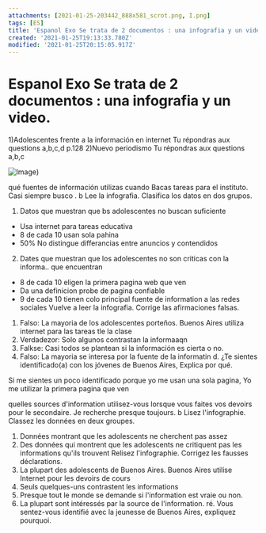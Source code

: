 ```yaml
---
attachments: [2021-01-25-203442_888x581_scrot.png, I.png]
tags: [ES]
title: 'Espanol Exo Se trata de 2 documentos : una infografia y un video.'
created: '2021-01-25T19:13:33.780Z'
modified: '2021-01-25T20:15:05.917Z'
---
```


# Espanol Exo Se trata de 2 documentos : una infografia y un video.
1)Adolescentes frente a la información en internet Tu répondras aux questions a,b,c,d p.128
2)Nuevo periodismo Tu répondras aux questions a,b,c

![Image](@attachment/I.png))

qué fuentes de información utilizas cuando Bacas tareas para el instituto. 
Casi siempre busco . b
Lee la infografia. Clasifica los datos en dos grupos. 
  1. Datos que muestran que bs adolescentes no buscan suficiente 
  - Usa internet para tareas educativa
  - 8 de cada 10 usan sola pahina
  - 50% No distingue differancias entre anuncios y contendidos
  2. Dates que muestran que los adolescentes no son criticas con la informa.. que encuentran 
  - 8 de cada 10 eligen la primera pagina web que ven
  - Da una definicion probe de pagina confiable
  - 9 de cada 10 tienen colo principal fuente de information a las redes sociales
Vuelve a leer la infografia. 
Corrige las afirmaciones falsas. 
  1. Falso: La mayoria de los adolescentes porteños. Buenos Aires utiliza internet para las tareas tle la clase 
  2. Verdadezor: Solo algunos contrastan la informaaqn 
  3. Falkse: Casi todos se plantean si la información es cierta o no. 
  4. Falso: La mayoria se interesa por la fuente de la informatin 
d. 
¿Te sientes identificado(a) con los jóvenes de Buenos Aires, Explica por qué. 

Si me sientes un poco identificado porque yo me usan una sola  pagina, Yo me utilizar la primera pagina que ven

quelles sources d'information utilisez-vous lorsque vous faites vos devoirs pour le secondaire.
Je recherche presque toujours. b
Lisez l'infographie. Classez les données en deux groupes.
   1. Données montrant que les adolescents ne cherchent pas assez
   2. Des données qui montrent que les adolescents ne critiquent pas les informations qu'ils trouvent
Relisez l'infographie.
Corrigez les fausses déclarations.
   1. La plupart des adolescents de Buenos Aires. Buenos Aires utilise Internet pour les devoirs de cours
   2. Seuls quelques-uns contrastent les informations
   3. Presque tout le monde se demande si l'information est vraie ou non.
   4. La plupart sont intéressés par la source de l'information.
ré. Vous sentez-vous identifié avec la jeunesse de Buenos Aires, expliquez pourquoi.
